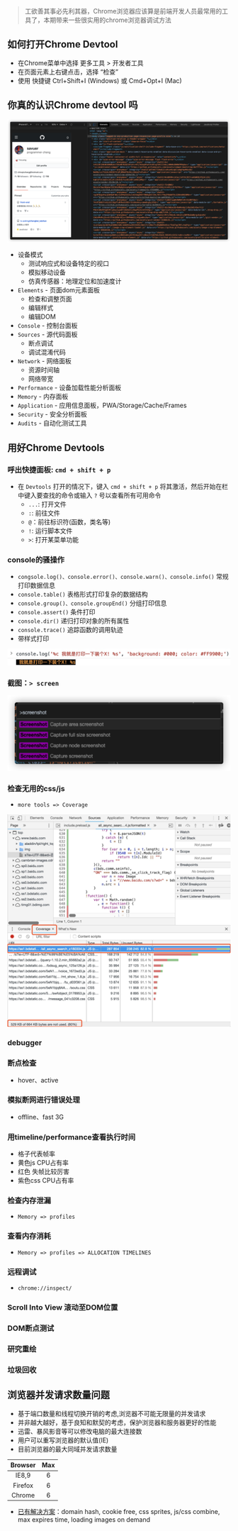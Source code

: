 > 工欲善其事必先利其器，Chrome浏览器应该算是前端开发人员最常用的工具了，本期带来一些很实用的chrome浏览器调试方法

## 如何打开Chrome Devtool
* 在Chrome菜单中选择 更多工具 > 开发者工具
* 在页面元素上右键点击，选择 “检查”
* 使用 快捷键 Ctrl+Shift+I (Windows) 或 Cmd+Opt+I (Mac)

## 你真的认识Chrome devtool 吗
![](../images/chromeDevtool/devtool.png)

* 设备模式
	* 测试响应式和设备特定的视口
	* 模拟移动设备
	* 仿真传感器：地理定位和加速度计
* `Elements` - 页面dom元素面板
	* 检查和调整页面
	* 编辑样式
	* 编辑DOM
* `Console` - 控制台面板
* `Sources` - 源代码面板
	* 断点调试
	* 调试混淆代码
* `Network` - 网络面板
	* 资源时间轴
	* 网络带宽
* `Performance` - 设备加载性能分析面板
* `Memory` - 内存面板
* `Application` - 应用信息面板，PWA/Storage/Cache/Frames
* `Security` - 安全分析面板
* `Audits` - 自动化测试工具

## 用好Chrome Devtools
### 呼出快捷面板: `cmd + shift + p`
* 在 `Devtools` 打开的情况下，键入 `cmd + shift + p` 将其激活，然后开始在栏中键入要查找的命令或输入 `?` 号以查看所有可用命令
	* `...`: 打开文件
	* `:`: 前往文件
	* `@`：前往标识符(函数，类名等)
	* `!`: 运行脚本文件
	* `>`: 打开某菜单功能

### console的骚操作
* `congsole.log()、console.error()、console.warn()、console.info()` 常规打印数据信息
* `console.table()` 表格形式打印复杂的数据结构
* `console.group()、console.groupEnd()` 分组打印信息
* `console.assert()` 条件打印
* `console.dir()` 递归打印对象的所有属性
* `console.trace()` 追踪函数的调用轨迹
* 带样式打印

![带样式打印](../images/chromeDevtool/console.jpg)

### 截图：`> screen`

![chrome截图](../images/chromeDevtool/screenshot.png)

### 检查无用的css/js
* `more tools => Coverage`

![检查没用的CSS/JS](../images/chromeDevtool/coverage.jpg)

### debugger

### 断点检查
* hover、active

### 模拟断网进行错误处理
* offline、fast 3G

### 用timeline/performance查看执行时间
* 格子代表帧率
* 黄色js CPU占有率
* 红色 失帧比较厉害
* 紫色css CPU占有率

### 检查内存泄漏
* `Memory => profiles`

### 查看内存消耗
* `Memory => profiles => ALLOCATION TIMELINES`

### 远程调试
* `chrome://inspect/`

### Scroll Into View 滚动至DOM位置

### DOM断点测试

### 研究重绘

### 垃圾回收

## 浏览器并发请求数量问题
* 基于端口数量和线程切换开销的考虑,浏览器不可能无限量的并发请求
* 并非越大越好，基于良知和默契的考虑，保护浏览器和服务器更好的性能
* 迅雷、暴风影音等可以修改电脑的最大连接数
* 用户可以重写浏览器的默认值(IE)
* 目前浏览器的最大同域并发请求数量
	
Browser|Max
:--:|:--:
IE8,9| 6
Firefox|6
Chrome|6

* [已有解决方案](https://www.zhihu.com/question/20474326/answer/15696641)：domain hash, cookie free, css sprites, js/css combine, max expires time, loading images on demand